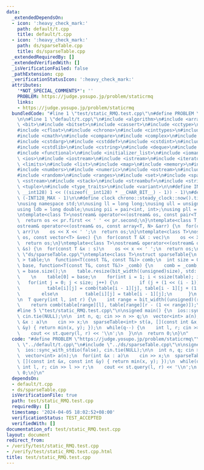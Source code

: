 ```yaml
---
data:
  _extendedDependsOn:
  - icon: ':heavy_check_mark:'
    path: default/t.cpp
    title: default/t.cpp
  - icon: ':heavy_check_mark:'
    path: ds/sparseTable.cpp
    title: ds/sparseTable.cpp
  _extendedRequiredBy: []
  _extendedVerifiedWith: []
  _isVerificationFailed: false
  _pathExtension: cpp
  _verificationStatusIcon: ':heavy_check_mark:'
  attributes:
    '*NOT_SPECIAL_COMMENTS*': ''
    PROBLEM: https://judge.yosupo.jp/problem/staticrmq
    links:
    - https://judge.yosupo.jp/problem/staticrmq
  bundledCode: "#line 1 \"test/static_RMQ.test.cpp\"\n#define PROBLEM \"https://judge.yosupo.jp/problem/staticrmq\"\
    \n\n#line 1 \"default/t.cpp\"\n#include <algorithm>\n#include <array>\n#include\
    \ <bit>\n#include <bitset>\n#include <cassert>\n#include <cctype>\n#include <cfenv>\n\
    #include <cfloat>\n#include <chrono>\n#include <cinttypes>\n#include <climits>\n\
    #include <cmath>\n#include <compare>\n#include <complex>\n#include <concepts>\n\
    #include <cstdarg>\n#include <cstddef>\n#include <cstdint>\n#include <cstdio>\n\
    #include <cstdlib>\n#include <cstring>\n#include <deque>\n#include <fstream>\n\
    #include <functional>\n#include <initializer_list>\n#include <iomanip>\n#include\
    \ <ios>\n#include <iostream>\n#include <istream>\n#include <iterator>\n#include\
    \ <limits>\n#include <list>\n#include <map>\n#include <memory>\n#include <new>\n\
    #include <numbers>\n#include <numeric>\n#include <ostream>\n#include <queue>\n\
    #include <random>\n#include <ranges>\n#include <set>\n#include <span>\n#include\
    \ <sstream>\n#include <stack>\n#include <streambuf>\n#include <string>\n#include\
    \ <tuple>\n#include <type_traits>\n#include <variant>\n\n#define INT128_MAX (__int128)(((unsigned\
    \ __int128) 1 << ((sizeof(__int128) * __CHAR_BIT__) - 1)) - 1)\n#define INT128_MIN\
    \ (-INT128_MAX - 1)\n\n#define clock chrono::steady_clock::now().time_since_epoch().count()\n\
    \nusing namespace std;\n\nusing ll = long long;\nusing ull = unsigned long long;\n\
    using ldb = long double;\nusing pii = pair<int, int>;\nusing pll = pair<ll, ll>;\n\
    \ntemplate<class T>\nostream& operator<<(ostream& os, const pair<T, T> pr) {\n\
    \  return os << pr.first << ' ' << pr.second;\n}\ntemplate<class T, size_t N>\n\
    ostream& operator<<(ostream& os, const array<T, N> &arr) {\n  for(const T &X :\
    \ arr)\n    os << X << ' ';\n  return os;\n}\ntemplate<class T>\nostream& operator<<(ostream&\
    \ os, const vector<T> &vec) {\n  for(const T &X : vec)\n    os << X << ' ';\n\
    \  return os;\n}\ntemplate<class T>\nostream& operator<<(ostream& os, const set<T>\
    \ &s) {\n  for(const T &x : s)\n    os << x << ' ';\n  return os;\n}\n#line 1\
    \ \"ds/sparseTable.cpp\"\ntemplate<class T>\nstruct sparseTable{\n  vector<vector<T>\
    \ > table;\n  function<T(const T&, const T&)> comb;\n  int size = 0;\n\n  sparseTable(vector<T>\
    \ base, function<T(const T&, const T&)> _comb) {\n    comb = _comb;\n    size\
    \ = base.size();\n    table.resize(bit_width((unsigned)size), std::vector<T>(size));\n\
    \    \n    table[0] = base;\n    for(int i = 1; i < ssize(table); i++) {\n   \
    \   for(int j = 0; j < size; j++) {\n        if (j + (1 << (i - 1)) < size)\n\
    \          table[i][j] = comb(table[i - 1][j], table[i - 1][j + (1 << (i - 1))]);\n\
    \        else\n          table[i][j] = table[i - 1][j];\n      }\n    }\n  }\n\
    \n  T query(int l, int r) {\n    int range = bit_width((unsigned)(r - l)) - 1;\n\
    \    return comb(table[range][l], table[range][r - (1 << range)]);\n  }\n};\n\
    #line 5 \"test/static_RMQ.test.cpp\"\n\nsigned main() {\n  ios::sync_with_stdio(false),\
    \ cin.tie(NULL);\n\n  int n, q; cin >> n >> q;\n  vector<int> a(n);\n  for(int\
    \ &x : a)\n    cin >> x;\n  sparseTable<int> st(a, [](const int &x, const int\
    \ &y) { return min(x, y); });\n  while(q--) {\n    int l, r; cin >> l >> r;\n\
    \    cout << st.query(l, r) << '\\n';\n  }\n\n  return 0;\n}\n"
  code: "#define PROBLEM \"https://judge.yosupo.jp/problem/staticrmq\"\n\n#include\
    \ \"../default/t.cpp\"\n#include \"../ds/sparseTable.cpp\"\n\nsigned main() {\n\
    \  ios::sync_with_stdio(false), cin.tie(NULL);\n\n  int n, q; cin >> n >> q;\n\
    \  vector<int> a(n);\n  for(int &x : a)\n    cin >> x;\n  sparseTable<int> st(a,\
    \ [](const int &x, const int &y) { return min(x, y); });\n  while(q--) {\n   \
    \ int l, r; cin >> l >> r;\n    cout << st.query(l, r) << '\\n';\n  }\n\n  return\
    \ 0;\n}\n"
  dependsOn:
  - default/t.cpp
  - ds/sparseTable.cpp
  isVerificationFile: true
  path: test/static_RMQ.test.cpp
  requiredBy: []
  timestamp: '2024-04-05 18:02:52+08:00'
  verificationStatus: TEST_ACCEPTED
  verifiedWith: []
documentation_of: test/static_RMQ.test.cpp
layout: document
redirect_from:
- /verify/test/static_RMQ.test.cpp
- /verify/test/static_RMQ.test.cpp.html
title: test/static_RMQ.test.cpp
---
```

